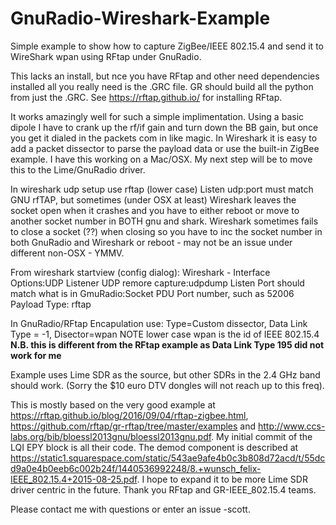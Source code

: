 # GnuRadio-Wireshark-Example
Simple example to show how to capture ZigBee/IEEE 802.15.4 and send it to WireShark wpan using RFtap under GnuRadio.

This lacks an install, but nce you have RFtap and other need dependencies installed all you really need is the .GRC file.  GR should build all the python from just the .GRC.  See https://rftap.github.io/ for installing RFtap.

It works amazingly well for such a simple implimentation. Using a basic dipole I have to crank up the rf/if gain and turn down the BB gain, but once you get it dialed in the packets com in like magic. In Wireshark it is easy to add a packet dissector to parse the payload data or use the built-in ZigBee example. I have this working on a Mac/OSX. My next step will be to move this to the Lime/GnuRadio driver.

In wireshark udp setup use rftap (lower case) Listen udp:port must match GNU rfTAP, but sometimes (under OSX at least) Wireshark leaves the socket open when it crashes and you have to either reboot or move to another socket number in BOTH gnu and shark.
Wireshark sometimes fails to close a socket (??) when closing so you have to inc the socket number in both GnuRadio and Wireshark or reboot - may not be an issue under different non-OSX - YMMV.

From wireshark startview (config dialog): Wireshark  - Interface Options:UDP Listener UDP remore capture:udpdump
  Listen Port should match what is in GmuRadio:Socket PDU Port number, such as 52006
  Payload Type: rftap

In GnuRadio/RFtap Encapulation use:
Type=Custom dissector, Data Link Type = -1, Disector=wpan   NOTE lower case wpan is the id of IEEE 802.15.4  <b>N.B. this is different from the RFtap example as Data Link Type 195 did not work for me</b> 

Example uses Lime SDR as the source, but other SDRs in the 2.4 GHz band should work.  (Sorry the $10 euro DTV dongles will not reach up to this freq).

This is mostly based on the very good example at https://rftap.github.io/blog/2016/09/04/rftap-zigbee.html, https://github.com/rftap/gr-rftap/tree/master/examples and http://www.ccs-labs.org/bib/bloessl2013gnu/bloessl2013gnu.pdf. My initial commit of the LQI EPY block is all their code.  The demod component is described at https://static1.squarespace.com/static/543ae9afe4b0c3b808d72acd/t/55dcd9a0e4b0eeb6c002b24f/1440536992248/8.+wunsch_felix-IEEE_802.15.4+2015-08-25.pdf.  I hope to expand it to be more Lime SDR driver centric in the future.  Thank you RFtap and GR-IEEE_802.15.4 teams. 

Please contact me with questions or enter an issue  -scott.
